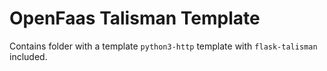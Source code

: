 # OpenFaas Talisman Template
Contains folder with a template `python3-http` template with `flask-talisman` included.
